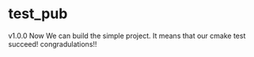 # test_pub
v1.0.0 Now We can build the simple project. It means that our cmake test succeed! congradulations!!